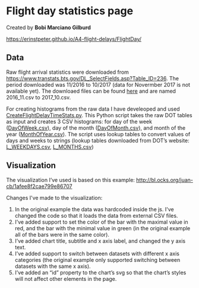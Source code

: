 # Flight day statistics page

Created by **Bobi Marciano Gilburd**

https://erinstpeter.github.io/A4-flight-delays/FlightDay/

## Data
Raw flight arrival statistics were downloaded from https://www.transtats.bts.gov/DL_SelectFields.asp?Table_ID=236. The period downloaded was 11/2016 to 10/2017 (data for Novermber 2017 is not available yet). The downloaed files can be found [here](https://github.com/erinstpeter/A4-flight-delays/tree/master/FlightDay/data) and are named 2016_11.csv to 2017_10.csv.

For creating histograms from the raw data I have develeoped and used  [CreateFlightDelayTimeStats.py](https://github.com/erinstpeter/A4-flight-delays/blob/master/FlightDay/data/CreateFlightDelayTimeStats.py). This Python script takes the raw DOT tables as input and creates 3 CSV histograms: for day of the week ([DayOfWeek.csv]((https://github.com/erinstpeter/A4-flight-delays/blob/master/FlightDay/data/DayOfWeek.csv))), day of the month ([DayOfMonth.csv]((https://github.com/erinstpeter/A4-flight-delays/blob/master/FlightDay/data/DayOfMonth.csv))), and month of the year ([MonthOfYear.csv]((https://github.com/erinstpeter/A4-flight-delays/blob/master/FlightDay/data/MonthOfYear.csv))). The script uses lookup tables to convert values of days and weeks to strings (lookup tables downloaded from DOT’s website: [L_WEEKDAYS.csv](https://www.transtats.bts.gov/Download_Lookup.asp?Lookup=L_WEEKDAYS), [L_MONTHS.csv](https://www.transtats.bts.gov/Download_Lookup.asp?Lookup=L_MONTHS))


## Visualization
The visualization I’ve used is based on this example: http://bl.ocks.org/juan-cb/1afee8f2cae799e86707

Changes I've made to the visualization:
1. In the original example the data was hardcoded inside the js. I've changed the code so that it loads the data from external CSV files.
1. I’ve added support to set the color of the bar with the maximal value in red, and the bar with the minimal value in green (in the original example all of the bars were in the same color).
1. I’ve added chart title, subtitle and x axis label, and changed the y axis text.
1. I’ve added support to switch between datasets with different x axis categories (the original example only supported switching between datasets with the same x axis).
1. I’ve added an “id” property to the chart’s svg so that the chart’s styles will not affect other elements in the page.


